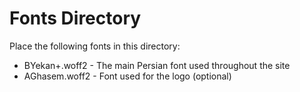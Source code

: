 # Fonts Directory

Place the following fonts in this directory:

- BYekan+.woff2 - The main Persian font used throughout the site
- AGhasem.woff2 - Font used for the logo (optional)